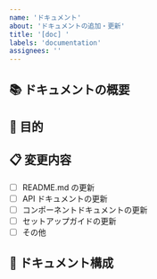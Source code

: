 ```yaml
---
name: 'ドキュメント'
about: 'ドキュメントの追加・更新'
title: '[doc] '
labels: 'documentation'
assignees: ''
---
```


## 📚 ドキュメントの概要

<!-- 追加・更新するドキュメントの内容を簡潔に説明してください -->

## 🎯 目的

<!-- なぜこのドキュメントの変更が必要なのか説明してください -->

## 📋 変更内容

<!-- 具体的な変更内容を記載してください -->

- [ ] README.md の更新
- [ ] API ドキュメントの更新
- [ ] コンポーネントドキュメントの更新
- [ ] セットアップガイドの更新
- [ ] その他

## 📝 ドキュメント構成

<!-- 新規作成や大幅な更新の場合は、ドキュメントの構成を記載してください -->

